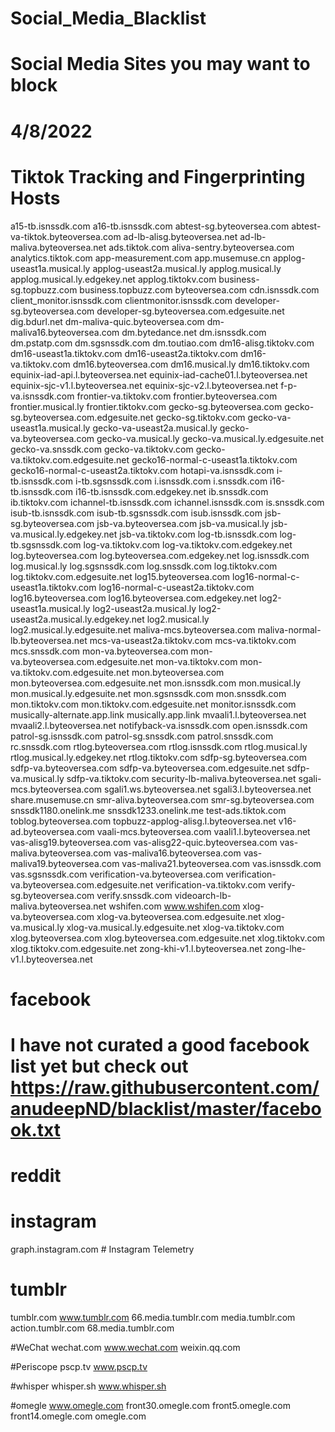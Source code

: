 # Social_Media_Blacklist
# Social Media Sites you may want to block
# 4/8/2022

# Tiktok Tracking and Fingerprinting Hosts
a15-tb.isnssdk.com
a16-tb.isnssdk.com
abtest-sg.byteoversea.com
abtest-va-tiktok.byteoversea.com
ad-lb-alisg.byteoversea.net
ad-lb-maliva.byteoversea.net
ads.tiktok.com
aliva-sentry.byteoversea.com
analytics.tiktok.com
app-measurement.com
app.musemuse.cn
applog-useast1a.musical.ly
applog-useast2a.musical.ly
applog.musical.ly
applog.musical.ly.edgekey.net
applog.tiktokv.com
business-sg.topbuzz.com
business.topbuzz.com
byteoversea.com
cdn.isnssdk.com
client_monitor.isnssdk.com
clientmonitor.isnssdk.com
developer-sg.byteoversea.com
developer-sg.byteoversea.com.edgesuite.net
dig.bdurl.net
dm-maliva-quic.byteoversea.com
dm-maliva16.byteoversea.com
dm.bytedance.net
dm.isnssdk.com
dm.pstatp.com
dm.sgsnssdk.com
dm.toutiao.com
dm16-alisg.tiktokv.com
dm16-useast1a.tiktokv.com
dm16-useast2a.tiktokv.com
dm16-va.tiktokv.com
dm16.byteoversea.com
dm16.musical.ly
dm16.tiktokv.com
equinix-iad-api.l.byteoversea.net
equinix-iad-cache01.l.byteoversea.net
equinix-sjc-v1.l.byteoversea.net
equinix-sjc-v2.l.byteoversea.net
f-p-va.isnssdk.com
frontier-va.tiktokv.com
frontier.byteoversea.com
frontier.musical.ly
frontier.tiktokv.com
gecko-sg.byteoversea.com
gecko-sg.byteoversea.com.edgesuite.net
gecko-sg.tiktokv.com
gecko-va-useast1a.musical.ly
gecko-va-useast2a.musical.ly
gecko-va.byteoversea.com
gecko-va.musical.ly
gecko-va.musical.ly.edgesuite.net
gecko-va.snssdk.com
gecko-va.tiktokv.com
gecko-va.tiktokv.com.edgesuite.net
gecko16-normal-c-useast1a.tiktokv.com
gecko16-normal-c-useast2a.tiktokv.com
hotapi-va.isnssdk.com
i-tb.isnssdk.com
i-tb.sgsnssdk.com
i.isnssdk.com
i.snssdk.com
i16-tb.isnssdk.com
i16-tb.isnssdk.com.edgekey.net
ib.snssdk.com
ib.tiktokv.com
ichannel-tb.isnssdk.com
ichannel.isnssdk.com
is.snssdk.com
isub-tb.isnssdk.com
isub-tb.sgsnssdk.com
isub.isnssdk.com
jsb-sg.byteoversea.com
jsb-va.byteoversea.com
jsb-va.musical.ly
jsb-va.musical.ly.edgekey.net
jsb-va.tiktokv.com
log-tb.isnssdk.com
log-tb.sgsnssdk.com
log-va.tiktokv.com
log-va.tiktokv.com.edgekey.net
log.byteoversea.com
log.byteoversea.com.edgekey.net
log.isnssdk.com
log.musical.ly
log.sgsnssdk.com
log.snssdk.com
log.tiktokv.com
log.tiktokv.com.edgesuite.net
log15.byteoversea.com
log16-normal-c-useast1a.tiktokv.com
log16-normal-c-useast2a.tiktokv.com
log16.byteoversea.com
log16.byteoversea.com.edgekey.net
log2-useast1a.musical.ly
log2-useast2a.musical.ly
log2-useast2a.musical.ly.edgekey.net
log2.musical.ly
log2.musical.ly.edgesuite.net
maliva-mcs.byteoversea.com
maliva-normal-lb.byteoversea.net
mcs-va-useast2a.tiktokv.com
mcs-va.tiktokv.com
mcs.snssdk.com
mon-va.byteoversea.com
mon-va.byteoversea.com.edgesuite.net
mon-va.tiktokv.com
mon-va.tiktokv.com.edgesuite.net
mon.byteoversea.com
mon.byteoversea.com.edgesuite.net
mon.isnssdk.com
mon.musical.ly
mon.musical.ly.edgesuite.net
mon.sgsnssdk.com
mon.snssdk.com
mon.tiktokv.com
mon.tiktokv.com.edgesuite.net
monitor.isnssdk.com
musically-alternate.app.link
musically.app.link
mvaali1.l.byteoversea.net
mvaali2.l.byteoversea.net
notifyback-va.isnssdk.com
open.isnssdk.com
patrol-sg.isnssdk.com
patrol-sg.snssdk.com
patrol.snssdk.com
rc.snssdk.com
rtlog.byteoversea.com
rtlog.isnssdk.com
rtlog.musical.ly
rtlog.musical.ly.edgekey.net
rtlog.tiktokv.com
sdfp-sg.byteoversea.com
sdfp-va.byteoversea.com
sdfp-va.byteoversea.com.edgesuite.net
sdfp-va.musical.ly
sdfp-va.tiktokv.com
security-lb-maliva.byteoversea.net
sgali-mcs.byteoversea.com
sgali1.ws.byteoversea.net
sgali3.l.byteoversea.net
share.musemuse.cn
smr-aliva.byteoversea.com
smr-sg.byteoversea.com
snssdk1180.onelink.me
snssdk1233.onelink.me
test-ads.tiktok.com
toblog.byteoversea.com
topbuzz-applog-alisg.l.byteoversea.net
v16-ad.byteoversea.com
vaali-mcs.byteoversea.com
vaali1.l.byteoversea.net
vas-alisg19.byteoversea.com
vas-alisg22-quic.byteoversea.com
vas-maliva.byteoversea.com
vas-maliva16.byteoversea.com
vas-maliva19.byteoversea.com
vas-maliva21.byteoversea.com
vas.isnssdk.com
vas.sgsnssdk.com
verification-va.byteoversea.com
verification-va.byteoversea.com.edgesuite.net
verification-va.tiktokv.com
verify-sg.byteoversea.com
verify.snssdk.com
videoarch-lb-maliva.byteoversea.net
wshifen.com
www.wshifen.com
xlog-va.byteoversea.com
xlog-va.byteoversea.com.edgesuite.net
xlog-va.musical.ly
xlog-va.musical.ly.edgesuite.net
xlog-va.tiktokv.com
xlog.byteoversea.com
xlog.byteoversea.com.edgesuite.net
xlog.tiktokv.com
xlog.tiktokv.com.edgesuite.net
zong-khi-v1.l.byteoversea.net
zong-lhe-v1.l.byteoversea.net

# facebook
# I have not curated a good facebook list yet but check out https://raw.githubusercontent.com/anudeepND/blacklist/master/facebook.txt

# reddit

# instagram
graph.instagram.com # Instagram Telemetry

# tumblr
tumblr.com
www.tumblr.com
66.media.tumblr.com
media.tumblr.com
action.tumblr.com
68.media.tumblr.com

#WeChat
wechat.com
www.wechat.com
weixin.qq.com

#Periscope
pscp.tv
www.pscp.tv

#whisper
whisper.sh
www.whisper.sh

#omegle
www.omegle.com
front30.omegle.com
front5.omegle.com
front14.omegle.com
omegle.com